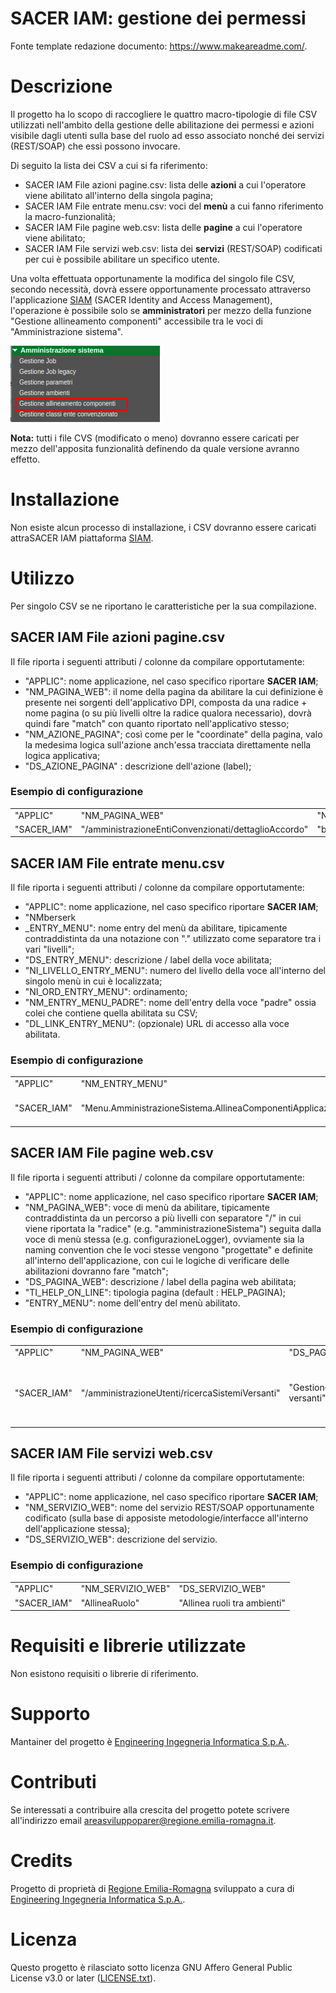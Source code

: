# SACER IAM: gestione dei permessi

Fonte template redazione documento:  https://www.makeareadme.com/.


# Descrizione

Il progetto ha lo scopo di raccogliere le quattro macro-tipologie di file CSV utilizzati nell'ambito della gestione delle abilitazione dei permessi e azioni visibile dagli utenti sulla base del ruolo ad esso associato nonché dei servizi (REST/SOAP) che essi possono invocare.

Di seguito la lista dei CSV a cui si fa riferimento:

- SACER IAM File azioni pagine.csv: lista delle **azioni** a cui l'operatore viene abilitato all'interno della singola pagina; 
- SACER IAM File entrate menu.csv: voci del **menù** a cui fanno riferimento la macro-funzionalità;
- SACER IAM File pagine web.csv: lista delle **pagine** a cui l'operatore viene abilitato;
- SACER IAM File servizi web.csv: lista dei **servizi** (REST/SOAP) codificati per cui è possibile abilitare un specifico utente.

Una volta effettuata opportunamente la modifica del singolo file CSV, secondo necessità, dovrà essere opportunamente processato attraverso l'applicazione [SIAM](https://github.com/RegioneER/parer-sacer-iam) (SACER Identity and Access Management), l'operazione è possibile solo se **amministratori** per mezzo della funzione "Gestione allineamento componenti" accessibile tra le voci di "Amministrazione sistema".

<img src="src/docs/img/siam_amm_comp.png"> 

**Nota:** tutti i file CVS (modificato o meno) dovranno essere caricati per mezzo dell'apposita funzionalità definendo da quale versione avranno effetto.

# Installazione

Non esiste alcun processo di installazione, i CSV dovranno essere caricati attraSACER IAM piattaforma [SIAM](https://github.com/RegioneER/parer-sacer-iam).


# Utilizzo

Per singolo CSV se ne riportano le caratteristiche per la sua compilazione.

## SACER IAM File azioni pagine.csv

Il file riporta i seguenti attributi / colonne da compilare opportutamente: 

- "APPLIC": nome applicazione, nel caso specifico riportare **SACER IAM**;
- "NM_PAGINA_WEB": il nome della pagina da abilitare la cui definizione è presente nei sorgenti dell'applicativo DPI, composta da una radice + nome pagina (o su più livelli oltre la radice qualora necessario), dovrà quindi fare "match" con quanto riportato nell'applicativo stesso;
- "NM_AZIONE_PAGINA"; così come per le "coordinate" della pagina, valo la medesima logica sull'azione anch'essa tracciata direttamente nella logica applicativa; 
- "DS_AZIONE_PAGINA" : descrizione dell'azione (label);

### Esempio di configurazione

|||||
|---|---|---|---|
|"APPLIC"|"NM_PAGINA_WEB"|"NM_AZIONE_PAGINA"|"DS_AZIONE_PAGINA"|
|"SACER_IAM"|"/amministrazioneEntiConvenzionati/dettaglioAccordo"|"button/AmministrazioneEntiConvenzionatiForm#AccordoDetail/chiusuraAccordo"|"Chiusura accordo"|

## SACER IAM File entrate menu.csv

Il file riporta i seguenti attributi / colonne da compilare opportutamente: 

- "APPLIC": nome applicazione, nel caso specifico riportare **SACER IAM**;
- "NMberserk
- _ENTRY_MENU": nome entry del menù da abilitare, tipicamente contraddistinta da una notazione con "." utilizzato come separatore tra i vari "livelli";
- "DS_ENTRY_MENU": descrizione / label della voce abilitata;
- "NI_LIVELLO_ENTRY_MENU": numero del livello della voce all'interno del singolo menù in cui è localizzata;
- "NI_ORD_ENTRY_MENU": ordinamento; 
- "NM_ENTRY_MENU_PADRE": nome dell'entry della voce "padre" ossia colei che contiene quella abilitata su CSV; 
- "DL_LINK_ENTRY_MENU": (opzionale) URL di accesso alla voce abilitata.


### Esempio di configurazione

||||||||
|---|---|---|---|---|---|---|
|"APPLIC"|"NM_ENTRY_MENU"|"DS_ENTRY_MENU"|"NI_LIVELLO_ENTRY_MENU"|"NI_ORD_ENTRY_MENU"|"NM_ENTRY_MENU_PADRE"|"DL_LINK_ENTRY_MENU"|
|"SACER_IAM"|"Menu.AmministrazioneSistema.AllineaComponentiApplicazione"|"Gestione allineamento componenti"|3|5|"Menu.AmministrazioneSistema"|"AllineaComponenti.html?operation=allineaComponentiApplicazione&amp|cleanhistory=true"|


## SACER IAM File pagine web.csv

Il file riporta i seguenti attributi / colonne da compilare opportutamente: 

- "APPLIC": nome applicazione, nel caso specifico riportare **SACER IAM**;
- "NM_PAGINA_WEB": voce di menù da abilitare, tipicamente contraddistinta da un percorso a più livelli con separatore "/" in cui viene riportata la "radice" (e.g. "amministrazioneSistema") seguita dalla voce di menù stessa (e.g. configurazioneLogger), ovviamente sia la naming convention che le voci stesse vengono "progettate" e definite all'interno dell'applicazione, con cui le logiche di verificare delle abilitazioni dovranno fare "match";
- "DS_PAGINA_WEB":  descrizione / label della pagina web abilitata;
- "TI_HELP_ON_LINE": tipologia pagina (default : HELP_PAGINA);
- "ENTRY_MENU": nome dell'entry del menù abilitato.

### Esempio di configurazione

||||||
|---|---|---|---|---|
|"APPLIC"|"NM_PAGINA_WEB"|"DS_PAGINA_WEB"|"TI_HELP_ON_LINE"|"ENTRY_MENU"|
|"SACER_IAM"|"/amministrazioneUtenti/ricercaSistemiVersanti"|"Gestione sistemi versanti"|"HELP_PAGINA"|"Menu principale - Amministrazione sistema - Gestione sistemi versanti"|


## SACER IAM File servizi web.csv

Il file riporta i seguenti attributi / colonne da compilare opportutamente: 

- "APPLIC": nome applicazione, nel caso specifico riportare **SACER IAM**;
- "NM_SERVIZIO_WEB": nome del servizio REST/SOAP opportunamente codificato (sulla base di apposiste metodologie/interfacce all'interno dell'applicazione stessa);
- "DS_SERVIZIO_WEB": descrizione del servizio.

### Esempio di configurazione

||||
|---|---|---|
|"APPLIC"|"NM_SERVIZIO_WEB"|"DS_SERVIZIO_WEB"|
|"SACER_IAM"|"AllineaRuolo"|"Allinea ruoli tra ambienti"|

# Requisiti e librerie utilizzate

Non esistono requisiti o librerie di riferimento.

# Supporto

Mantainer del progetto è [Engineering Ingegneria Informatica S.p.A.](https://www.eng.it/).

# Contributi

Se interessati a contribuire alla crescita del progetto potete scrivere all'indirizzo email <a href="mailto:areasviluppoparer@regione.emilia-romagna.it">areasviluppoparer@regione.emilia-romagna.it</a>.

# Credits

Progetto di proprietà di [Regione Emilia-Romagna](https://www.regione.emilia-romagna.it/) sviluppato a cura di [Engineering Ingegneria Informatica S.p.A.](https://www.eng.it/).

# Licenza

Questo progetto è rilasciato sotto licenza GNU Affero General Public License v3.0 or later ([LICENSE.txt](LICENSE.txt)).
